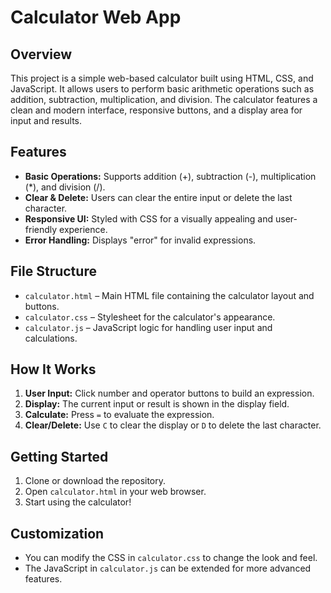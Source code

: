 # Calculator Web App

## Overview

This project is a simple web-based calculator built using HTML, CSS, and JavaScript. It allows users to perform basic arithmetic operations such as addition, subtraction, multiplication, and division. The calculator features a clean and modern interface, responsive buttons, and a display area for input and results.

## Features

- **Basic Operations:** Supports addition (+), subtraction (-), multiplication (*), and division (/).
- **Clear & Delete:** Users can clear the entire input or delete the last character.
- **Responsive UI:** Styled with CSS for a visually appealing and user-friendly experience.
- **Error Handling:** Displays "error" for invalid expressions.

## File Structure

- `calculator.html` – Main HTML file containing the calculator layout and buttons.
- `calculator.css` – Stylesheet for the calculator's appearance.
- `calculator.js` – JavaScript logic for handling user input and calculations.

## How It Works

1. **User Input:** Click number and operator buttons to build an expression.
2. **Display:** The current input or result is shown in the display field.
3. **Calculate:** Press `=` to evaluate the expression.
4. **Clear/Delete:** Use `C` to clear the display or `D` to delete the last character.

## Getting Started

1. Clone or download the repository.
2. Open `calculator.html` in your web browser.
3. Start using the calculator!

## Customization

- You can modify the CSS in `calculator.css` to change the look and feel.
- The JavaScript in `calculator.js` can be extended for more advanced features.

